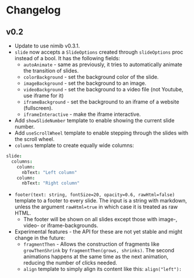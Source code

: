 # Changelog

## v0.2
- Update to use nimib v0.3.1.
- `slide` now accepts a `SlideOptions` created through `slideOptions` proc instead of a bool. It has the following fields:
  - `autoAnimate` - same as previously, it tries to automatically animate the transition of slides.
  - `colorBackground` - set the background color of the slide.
  - `imageBackground` - set the background to an image.
  - `videoBackground` - set the background to a video file (not Youtube, use iframe for it)
  - `iframeBackground` - set the background to an iframe of a website (fullscreen).
  - `iframeInteractive` - make the iframe interactive.
- Add `showSlideNumber` template to enable showing the current slide number.
- Add `useScrollWheel` template to enable stepping through the slides with the scroll wheel.
- `columns` template to create equally wide columns:
```nim
slide:
  columns:
    column:
      nbText: "Left column"
    column:
      nbText: "Right column"
```
- `footer(text: string, fontSize=20, opacity=0.6, rawHtml=false)` template to a footer to every slide. The input is a string with markdown, unless the argument `rawHtml=true` in which case it is treated as raw HTML.
  - The footer will be shown on all slides except those with image-, video- or iframe-backgrounds.
- Experimental features - the API for these are not yet stable and might change in the future:
  - `fragmentThen` - Allows the construction of fragments like `growThenShrink` by `fragmentThen(grows, shrinks)`. The second animations happens at the same time as the next animation, reducing the number of clicks needed.
  - `align` template to simply align its content like this: `align("left"):`
